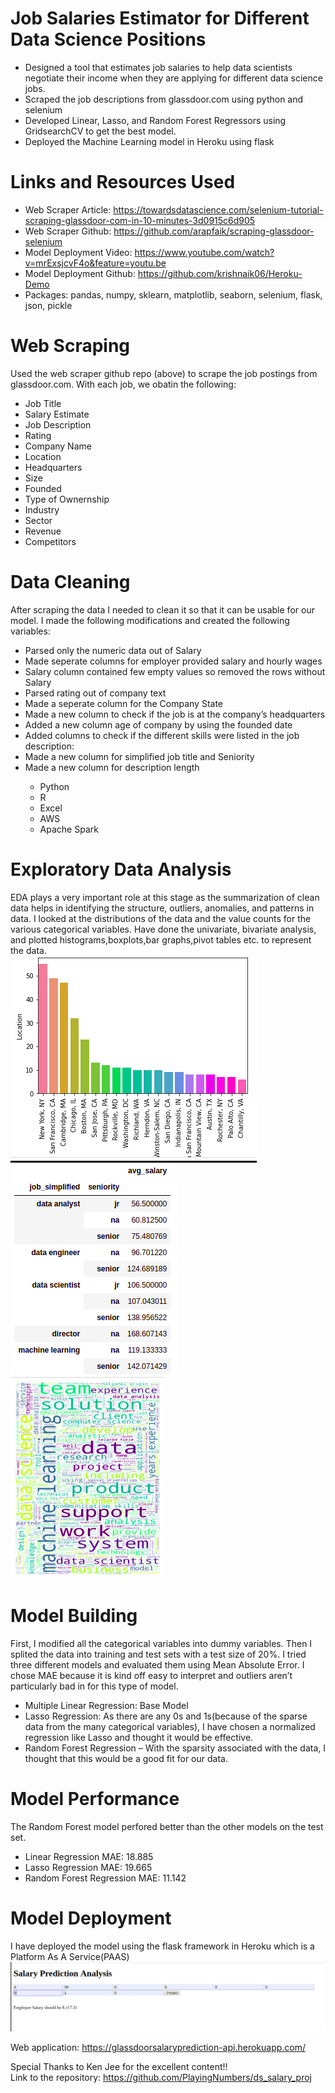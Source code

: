 # Job Salaries Estimator for Different Data Science Positions
<ul>
    <li>Designed a tool that estimates job salaries to help data scientists negotiate their income when they are applying for different data science jobs.</li>
    <li>Scraped the job descriptions from glassdoor.com using python and selenium</li>
    <li>Developed Linear, Lasso, and Random Forest Regressors using GridsearchCV to get the best model.</li>
    <li>Deployed the Machine Learning model in Heroku using flask</li>
</ul>

# Links and Resources Used
<ul>
    <li>Web Scraper Article: <a href="https://towardsdatascience.com/selenium-tutorial-scraping-glassdoor-com-in-10-minutes-3d0915c6d905">https://towardsdatascience.com/selenium-tutorial-scraping-glassdoor-com-in-10-minutes-3d0915c6d905</a></li>
    <li>Web Scraper Github: <a href="https://github.com/arapfaik/scraping-glassdoor-selenium">https://github.com/arapfaik/scraping-glassdoor-selenium</a></li>
    <li>Model Deployment Video: <a href="https://www.youtube.com/watch?v=mrExsjcvF4o&feature=youtu.be">https://www.youtube.com/watch?v=mrExsjcvF4o&feature=youtu.be</a></li>
    <li>Model Deployment Github: <a href="https://github.com/krishnaik06/Heroku-Demo">https://github.com/krishnaik06/Heroku-Demo</a></li>
    <li>Packages: pandas, numpy, sklearn, matplotlib, seaborn, selenium, flask, json, pickle</li>
</ul>

# Web Scraping
Used the web scraper github repo (above) to scrape the job postings from glassdoor.com. With each job, we obatin the following:   
<ul>
    <li>Job Title</li>
    <li>Salary Estimate</li>
    <li>Job Description</li>
    <li>Rating</li>
    <li>Company Name</li>
    <li>Location</li>
    <li>Headquarters</li>
    <li>Size</li>
    <li>Founded</li>
    <li>Type of Ownernship</li>
    <li>Industry</li>
    <li>Sector</li>
    <li>Revenue</li>
    <li>Competitors</li>
</ul>

# Data Cleaning
After scraping the data I needed to clean it so that it can be usable for our model. I made the following modifications and created the following variables:
<ul>
    <li>Parsed only the numeric data out of Salary</li>
    <li>Made seperate columns for employer provided salary and hourly wages</li>
    <li>Salary column contained few empty values so removed the rows without Salary</li>
    <li>Parsed rating out of company text</li>
    <li>Made a seperate column for the Company State</li>
    <li>Made a new column to check if the job is at the company’s headquarters</li>
    <li>Added a new column age of company by using the founded date</li>
    <li>Added columns to check if the different skills were listed in the job description:</li>
    <li>Made a new column for simplified job title and Seniority</li>
    <li>Made a new column for description length</li>
    <ul style="list-style-type:circle">
         <li>Python</li>
         <li>R</li>
         <li>Excel</li>
         <li>AWS</li>
         <li>Apache Spark</li>
    </ul>
</ul>

# Exploratory Data Analysis
EDA plays a very important role at this stage as the summarization of clean data helps in identifying the structure, outliers, anomalies, and patterns in data. I looked at the distributions of the data and the value counts for the various categorical variables. Have done the univariate, bivariate analysis, and plotted histograms,boxplots,bar graphs,pivot tables etc. to represent the data. <br/>
![](images/location.png)   ![](images/job_simplified.png) <br/>
![](images/word_cloud.png)

# Model Building

First, I modified all the categorical variables into dummy variables. Then I splited the data into training and test sets with a test size of 20%. I tried three different models and evaluated them using Mean Absolute Error. I chose MAE because it is kind off easy to interpret and outliers aren’t particularly bad in for this type of model.
<ul>
    <li>Multiple Linear Regression: Base Model</li>
    <li>Lasso Regression: As there are any 0s and 1s(because of the sparse data from the many categorical variables), I have chosen a normalized regression like Lasso and thought it would be effective.</li>
    <li>Random Forest Regression – With the sparsity associated with the data, I thought that this would be a good fit for our data.</li>
</ul>

# Model Performance
The Random Forest model perfored better than the other models on the test set.
<ul>
    <li>Linear Regression MAE: 18.885</li>
    <li>Lasso Regression MAE: 19.665</li>
    <li>Random Forest Regression MAE: 11.142</li>
</ul>

# Model Deployment
I have deployed the model using the flask framework in Heroku which is a Platform As A Service(PAAS) 
![](images/salary_prediction.png)

Web application: <a href="https://glassdoorsalaryprediction-api.herokuapp.com/">https://glassdoorsalaryprediction-api.herokuapp.com/</a>

Special Thanks to Ken Jee for the excellent content!! <br/>
Link to the repository: <a href="https://github.com/PlayingNumbers/ds_salary_proj">https://github.com/PlayingNumbers/ds_salary_proj</a>
